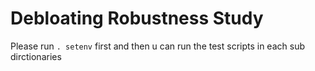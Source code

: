 # Debloating Robustness Study

Please run `. setenv` first and then u can run the test scripts in each sub dirctionaries
